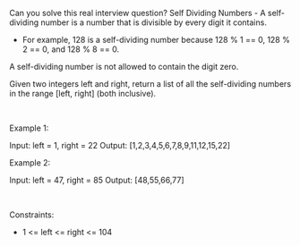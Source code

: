 Can you solve this real interview question? Self Dividing Numbers - A self-dividing number is a number that is divisible by every digit it contains.

 * For example, 128 is a self-dividing number because 128 % 1 == 0, 128 % 2 == 0, and 128 % 8 == 0.

A self-dividing number is not allowed to contain the digit zero.

Given two integers left and right, return a list of all the self-dividing numbers in the range [left, right] (both inclusive).

 

Example 1:

Input: left = 1, right = 22
Output: [1,2,3,4,5,6,7,8,9,11,12,15,22]


Example 2:

Input: left = 47, right = 85
Output: [48,55,66,77]


 

Constraints:

 * 1 <= left <= right <= 104